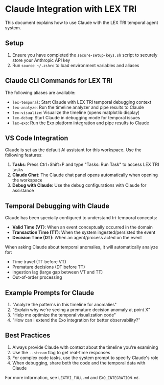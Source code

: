 # Claude Integration with LEX TRI

This document explains how to use Claude with the LEX TRI temporal agent system.

## Setup

1. Ensure you have completed the `secure-setup-keys.sh` script to securely store your Anthropic API key
2. Run `source ~/.zshrc` to load environment variables and aliases

## Claude CLI Commands for LEX TRI

The following aliases are available:

- `lex-temporal`: Start Claude with LEX TRI temporal debugging context
- `lex-analyze`: Run the timeline analyzer and pipe results to Claude
- `lex-visualize`: Visualize the timeline (opens matplotlib display)
- `lex-debug`: Start Claude in debugging mode for temporal issues
- `lex-exo`: Run the Exo platform integration and pipe results to Claude

## VS Code Integration

Claude is set as the default AI assistant for this workspace. Use the following features:

1. **Tasks**: Press Ctrl+Shift+P and type "Tasks: Run Task" to access LEX TRI tasks
2. **Claude Chat**: The Claude chat panel opens automatically when opening the workspace
3. **Debug with Claude**: Use the debug configurations with Claude for assistance

## Temporal Debugging with Claude

Claude has been specially configured to understand tri-temporal concepts:

- **Valid Time (VT)**: When an event conceptually occurred in the domain
- **Transaction Time (TT)**: When the system ingested/persisted the event
- **Decision Time (DT)**: When an agent/process acted on the event

When asking Claude about temporal anomalies, it will automatically analyze for:
- Time travel (TT before VT)
- Premature decisions (DT before TT)
- Ingestion lag (large gap between VT and TT)
- Out-of-order processing

## Example Prompts for Claude

1. "Analyze the patterns in this timeline for anomalies"
2. "Explain why we're seeing a premature decision anomaly at point X"
3. "Help me optimize the temporal visualization code"
4. "How can I extend the Exo integration for better observability?"

## Best Practices

1. Always provide Claude with context about the timeline you're examining
2. Use the `--stream` flag to get real-time responses
3. For complex code tasks, use the system prompt to specify Claude's role
4. When debugging, share both the code and the temporal data with Claude

For more information, see `LEXTRI_FULL.md` and `EXO_INTEGRATION.md`.
